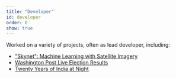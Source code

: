 ```yaml
---
title: "Developer"
id: developer
order: 0
show: true
---
```


Worked on a variety of projects, often as lead developer, including:
 - ["Skynet": Machine Learning with Satellite Imagery](http://anandthakker.net/talks/sotmus-2016/#0)
 - [Washington Post Live Election Results](https://developmentseed.org/projects/wapo/)
 - [Twenty Years of India at Night](http://india.nightlights.io/)

